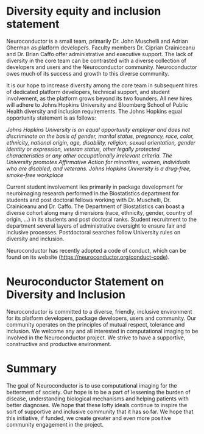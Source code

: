 # Diversity equity and inclusion statement

Neuroconductor is a small team, primarily Dr. John Muschelli and Adrian Gherman as platform developers.  Faculty members Dr. Ciprian Crainiceanu and Dr. Brian Caffo offer administrative and executive support. The lack of diversity in the core team can be contrasted with a diverse collection of developers and users and the Neuroconductor community. Neuroconductor owes much of its success and growth to this diverse community. 

It is our hope to increase diversity among the core team in subsequent hires of dedicated platform developers, technical support, and student involvement, as the platform grows beyond its two founders. All new hires will adhere to Johns Hopkins University and Bloomberg School of Public Health diversity and inclusion requirements. The Johns Hopkins equal opportunity statement is as follows:

*Johns Hopkins University is an equal opportunity employer and does not discriminate on the basis of gender, marital status, pregnancy, race, color, ethnicity, national origin, age, disability, religion, sexual orientation, gender identity or expression, veteran status, other legally protected characteristics or any other occupationally irrelevant criteria. The University promotes Affirmative Action for minorities, women, individuals who are disabled,  and veterans. Johns Hopkins University is a drug-free, smoke-free workplace*

Current student involvement lies primarily in package development for neuroimaging research performed in the Biostatistics department for students and post doctoral fellows working with Dr. Muschelli, Dr. Crainiceanu and Dr. Caffo. The Department of Biostatistics can boast a diverse cohort along many dimensions (race, ethnicity, gender, country of origin, ...) in its students and post doctoral ranks. Student recruitment to the department several layers of administrative oversight to ensure fair and inclusive processes. Postdoctoral searches follow University rules on diversity and inclusion.

Neuroconductor has recently adopted a code of conduct, which can be found on its website (https://neuroconductor.org/conduct-code).


# Neuroconductor Statement on Diversity and Inclusion

Neuroconductor is committed to a diverse, friendly, inclusive environment for its platform developers, package developers,
users and community. Our community operates on the principles of mutual respect, tolerance and inclusion. We welcome any
and all interested in computational imaging to be involved in the Neuroconductor project. We strive to have a supportive, 
constructive and productive environment.

# Summary

The goal of Neuroconductor is to use computational imaging for the betterment of society. Our hope is to be a part of
lessening the burden of disease, understanding biological mechanisms and helping patients with better diagnoses. We hope that these  lofty ideals continue to inspire the sort of supportive and inclusive community that it has so far. We hope that this initiative, if funded, we create greater and even more positive community engagement in the project.

